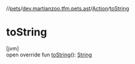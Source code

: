 //[pets](../../../index.md)/[dev.martianzoo.tfm.pets.ast](../index.md)/[Action](index.md)/[toString](to-string.md)

# toString

[jvm]\
open override fun [toString](to-string.md)(): [String](https://kotlinlang.org/api/latest/jvm/stdlib/kotlin/-string/index.html)
